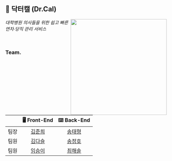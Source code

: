 ## 🏥 닥터캘 (Dr.Cal)

<img width="300" align="right" src="https://github.com/MINI-TEAM3/.github/assets/116873887/db3ce9fb-9db4-4bfe-ad1e-a3d1a6ab042b" />

*대학병원 의사들을 위한 쉽고 빠른 연차∙당직 관리 서비스*

<br />

### Team.

| | 🖥 **Front-End** | ⌨️ **Back-End** |
|:-------------:|:-------------:|:---------:|
| 팀장 | [김준희](https://github.com/dev-junehee) | [송태형](https://github.com/Ussu1112) |
| 팀원 | [김다슬](https://github.com/7581058) | [송정호](https://github.com/sdfgx123) |
| 팀원 | [임승이](https://github.com/doitidey) | [최해솔](https://github.com/atsunsetree) |
